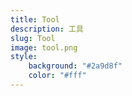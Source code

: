 ```yaml
---
title: Tool
description: 工具
slug: Tool
image: tool.png
style:
    background: "#2a9d8f"
    color: "#fff"
---
```

